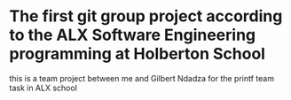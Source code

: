 The first git group project according to the ALX Software Engineering programming at Holberton School
=======
this is a team project between me and Gilbert Ndadza for the printf team task in ALX school

